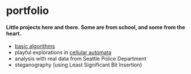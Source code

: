 # portfolio

#### Little projects here and there. Some are from school, and some from the heart.

* [basic algorithms](https://github.com/FifthEpoch/portfolio/tree/master/Algo.%20%26%20Data%20Struc.%20-%20Java)
* playful explorations in [cellular automata](https://github.com/FifthEpoch/portfolio/tree/master/Sketches%20-%20Processing/Game%20of%20Life%20Variations)
* analysis with real data from Seattle Police Department
* steganography (using Least Significant Bit Insertion)
